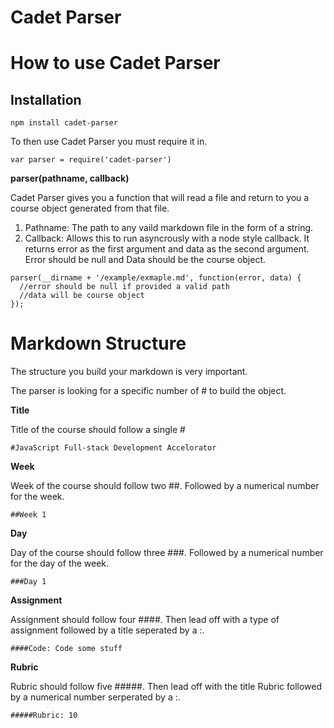 # Cadet Parser

<strong>How to use Cadet Parser</strong>
==========================
Installation
-----------------
```npm install cadet-parser```

To then use Cadet Parser you must require it in.

```var parser = require('cadet-parser')```

<strong>parser(pathname, callback)</strong>

Cadet Parser gives you a function that will read a file and return to you a course object generated from that file.

1. Pathname: The path to any vaild markdown file in the form of a string.
2. Callback: Allows this to run asyncrously with a node style callback. It returns error as the first argument and data as the second argument. Error should be null and Data should be the course object.

```
parser(__dirname + '/example/exmaple.md', function(error, data) {
  //error should be null if provided a valid path
  //data will be course object
});
```

<strong>Markdown Structure</strong>
===================================

The structure you build your markdown is very important.

The parser is looking for a specific number of # to build the object.

<strong>Title</strong>

Title of the course should follow a single #

```#JavaScript Full-stack Development Accelorator```

<strong>Week</strong>

Week of the course should follow two ##. Followed by a numerical number for the week.

```##Week 1```

<strong>Day</strong>

Day of the course should follow three ###. Followed by a numerical number for the day of the week.

```###Day 1```

<strong>Assignment</strong>

Assignment should follow four ####. Then lead off with a type of assignment followed by a title seperated by a :.

```####Code: Code some stuff```

<strong>Rubric</strong>

Rubric should follow five #####. Then lead off with the title Rubric followed by a numerical number serperated by a :.

```#####Rubric: 10```

